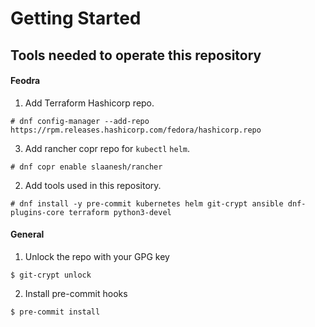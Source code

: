 # Getting Started

## Tools needed to operate this repository

#### Feodra

1. Add Terraform Hashicorp repo.

`# dnf config-manager --add-repo https://rpm.releases.hashicorp.com/fedora/hashicorp.repo`

3. Add rancher copr repo for `kubectl` `helm`.

`# dnf copr enable slaanesh/rancher`

2. Add tools used in this repository.

`# dnf install -y pre-commit kubernetes helm git-crypt ansible dnf-plugins-core terraform python3-devel`

#### General

1. Unlock the repo with your GPG key

`$ git-crypt unlock`

2. Install pre-commit hooks

`$ pre-commit install`
